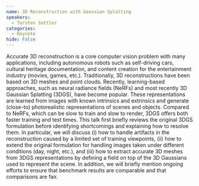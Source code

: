 ```yaml
---
name: 3D Reconstruction with Gaussian Splatting
speakers:
  - Torsten Sattler
categories:
  - Keynote
hide: False
---
```


Accurate 3D reconstruction is a core computer vision problem with many applications, including autonomous robots such as self-driving cars, cultural heritage documentation, and content creation for the entertainment industry (movies, games, etc.). Traditionally, 3D reconstructions have been based on 3D meshes and point clouds. Recently, learning-based approaches, such as neural radiance fields (NeRFs) and most recently 3D Gaussian Splatting (3DGS), have become popular. These representations are learned from images with known intrinsics and extrinsics and generate (close-to) photorealistic representations of scenes and objects. Compared to NeRFs, which can be slow to train and slow to render, 3DGS offers both faster training and test times. This talk first briefly reviews the original 3DGS formulation before identifying shortcomings and explaining how to resolve them. In particular, we will discuss (i) how to handle artifacts in the reconstruction caused by a limited set of training viewpoints, (ii) how to extend the original formulation for handling images taken under different conditions (day, night, etc.), and (iii) how to extract accurate 3D meshes from 3DGS representations by defining a field on top of the 3D Gaussians used to represent the scene. In addition, we will briefly mention ongoing efforts to ensure that benchmark results are comparable and that comparisons are fair.